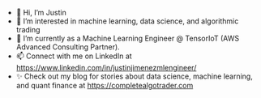 - 👋 Hi, I’m Justin
- 👀 I’m interested in machine learning, data science, and algorithmic trading
- 🌱 I’m currently as a Machine Learning Engineer @ TensorIoT (AWS Advanced Consulting Partner).
- 📫 Connect with me on LinkedIn at https://www.linkedin.com/in/justinjimenezmlengineer/
- ✨ Check out my blog for stories about data science, machine learning, and quant finance at https://completealgotrader.com

<!---
CompleteAlgoTrader/CompleteAlgoTrader is a ✨ special ✨ repository because its `README.md` (this file) appears on your GitHub profile.
You can click the Preview link to take a look at your changes.
--->
